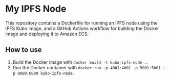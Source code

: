 # My IPFS Node

This repository contains a Dockerfile for running an IPFS node using the IPFS Kubo image, and a GitHub Actions workflow for building the Docker image and deploying it to Amazon ECS.

## How to use

1. Build the Docker image with `docker build -t kubo-ipfs-node .`.
2. Run the Docker container with `docker run -p 4001:4001 -p 5001:5001 -p 8080:8080 kubo-ipfs-node`.
